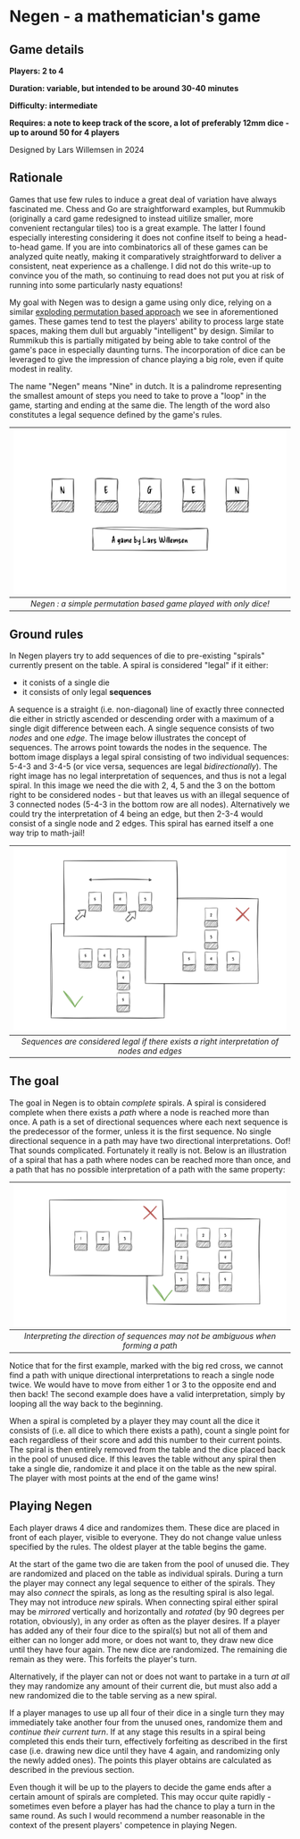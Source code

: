 
# Negen - a mathematician's game

## Game details
**Players: 2 to 4**

**Duration: variable, but intended to be around 30-40 minutes**

**Difficulty: intermediate**

**Requires: a note to keep track of the score, a lot of preferably 12mm dice - up to around 50 for 4 players**

Designed by Lars Willemsen in 2024

## Rationale

Games that use few rules to induce a great deal of variation have always fascinated me. Chess and Go are straightforward examples, but Rummukib (originally a card game redesigned to instead uitilize smaller, more convenient rectangular tiles) too is a great example. The latter I found especially interesting considering it does not confine itself to being a head-to-head game. If you are into combinatorics all of these games can be analyzed quite neatly, making it comparatively straightforward to deliver a consistent, neat experience as a challenge. I did not do this write-up to convince you of the math, so continuing to read does not put you at risk of running into some particularly nasty equations!

My goal with Negen was to design a game using only dice, relying on a similar [exploding permutation based approach](https://en.wikipedia.org/wiki/Combinatorial_explosion#Latin_squares) we see in aforementioned games. These games tend to test the players' ability to process large state spaces, making them dull but arguably "intelligent" by design. Similar to Rummikub this is partially mitigated by being able to take control of the game's pace in especially daunting turns. The incorporation of dice can be leveraged to give the impression of chance playing a big role, even if quite modest in reality.

The name "Negen" means "Nine" in dutch. It is a palindrome representing the smallest amount of steps you need to take to prove a "loop" in the game, starting and ending at the same die. The length of the word also constitutes a legal sequence defined by the game's rules.

| ![Negen](content/creative/Negen/Negen.jpg) |
| :--: |
| *Negen : a simple permutation based game played with only dice!* |

## Ground rules

In Negen players try to add sequences of die to pre-existing "spirals" currently present on the table. A spiral is considered "legal" if it either:
- it conists of a single die
- it consists of only legal **sequences**

A sequence is a straight (i.e. non-diagonal) line of exactly three connected die either in strictly ascended or descending order with a maximum of a single digit difference between each. A single sequence consists of two *nodes* and one *edge*. The image below illustrates the concept of sequences. The arrows point towards the nodes in the sequence. The bottom image displays a legal spiral consisting of two individual sequences: 5-4-3 and 3-4-5 (or vice versa, sequences are legal *bidirectionally*). The right image has no legal interpretation of sequences, and thus is not a legal spiral. In this image we need the die with 2, 4, 5 and the 3 on the bottom right to be considered nodes - but that leaves us with an illegal sequence of 3 connected nodes (5-4-3 in the bottom row are all nodes). Alternatively we could try the interpretation of 4 being an edge, but then 2-3-4 would consist of a single node and 2 edges. This spiral has earned itself a one way trip to math-jail!


| ![Negen](content/creative/Negen/Sequences.jpg) |
| :--: |
| *Sequences are considered legal if there exists a right interpretation of nodes and edges* |

## The goal

The goal in Negen is to obtain *complete* spirals. A spiral is considered complete when there exists a *path* where a node is reached more than once. A path is a set of directional sequences where each next sequence is the predecessor of the former, unless it is the first sequence. No single directional sequence in a path may have two directional interpretations. Oof! That sounds complicated. Fortunately it really is not. Below is an illustration of a spiral that has a path where nodes can be reached more than once, and a path that has no possible interpretation of a path with the same property:

| ![Negen](content/creative/Negen/Paths.jpg) |
| :--: |
| *Interpreting the direction of sequences may not be ambiguous when forming a path* |

Notice that for the first example, marked with the big red cross, we cannot find a path with unique directional interpretations to reach a single node twice. We would have to move from either 1 or 3 to the opposite end and then back! The second example does have a valid interpretation, simply by looping all the way back to the beginning.

When a spiral is completed by a player they may count all the dice it consists of (i.e. all dice to which there exists a path), count a single point for each regardless of their score and add this number to their current points. The spiral is then entirely removed from the table and the dice placed back in the pool of unused dice. If this leaves the table without any spiral then take a single die, randomize it and place it on the table as the new spiral. The player with most points at the end of the game wins!


## Playing Negen

Each player draws 4 dice and randomizes them. These dice are placed in front of each player, visible to everyone. They do not change value unless specified by the rules. The oldest player at the table begins the game.

At the start of the game two die are taken from the pool of unused die. They are randomized and placed on the table as individual spirals. During a turn the player may connect any legal sequence to either of the spirals. They may also *connect* the spirals, as long as the resulting spiral is also legal. They may not introduce *new* spirals. When connecting spiral either spiral may be *mirrored* vertically and horizontally and *rotated* (by 90 degrees per rotation, obviously), in any order as often as the player desires. If a player has added any of their four dice to the spiral(s) but not all of them and either can no longer add more, or does not want to, they draw new dice until they have four again. The new dice are randomized. The remaining die remain as they were. This forfeits the player's turn.

Alternatively, if the player can not or does not want to partake in a turn *at all* they may randomize any amount of their current die, but must also add a new randomized die to the table serving as a new spiral.

If a player manages to use up all four of their dice in a single turn they may immediately take another four from the unused ones, randomize them and *continue their current turn*. If at any stage this results in a spiral being completed this ends their turn, effectively forfeiting as described in the first case (i.e. drawing new dice until they have 4 again, and randomizing only the newly added ones). The points this player obtains are calculated as described in the previous section.

Even though it will be up to the players to decide the game ends after a certain amount of spirals are completed. This may occur quite rapidly - sometimes even before a player has had the chance to play a turn in the same round. As such I would recommend a number reasonable in the context of the present players' competence in playing Negen.

